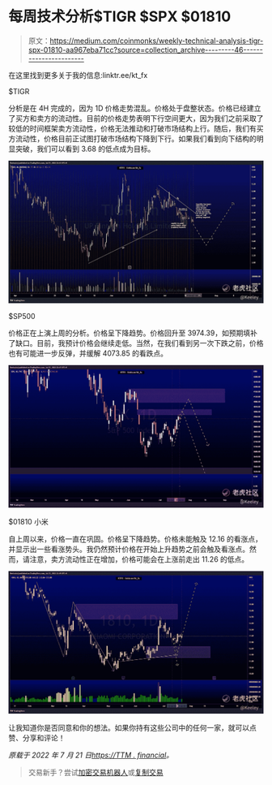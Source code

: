 # 每周技术分析$TIGR $SPX $01810

> 原文：<https://medium.com/coinmonks/weekly-technical-analysis-tigr-spx-01810-aa967eba71cc?source=collection_archive---------46----------------------->

在这里找到更多关于我的信息:linktr.ee/kt_fx

$TIGR

分析是在 4H 完成的，因为 1D 价格走势混乱。价格处于盘整状态。价格已经建立了买方和卖方的流动性。目前的价格走势表明下行空间更大，因为我们之前采取了较低的时间框架卖方流动性，价格无法推动和打破市场结构上行。随后，我们有买方流动性，价格目前正试图打破市场结构下降到下行。如果我们看到向下结构的明显突破，我们可以看到 3.68 的低点成为目标。

![](img/91d418d85f43f8c73973edaf0fd243c6.png)

$SP500

价格正在上演上周的分析。价格呈下降趋势。价格回升至 3974.39，如预期填补了缺口。目前，我预计价格会继续走低。当然，在我们看到另一次下跌之前，价格也有可能进一步反弹，并缓解 4073.85 的看跌点。

![](img/b8a738ac28d3266e1be5356ad0d51c53.png)

$01810 小米

自上周以来，价格一直在巩固。价格呈下降趋势。价格未能触及 12.16 的看涨点，并显示出一些看涨势头。我仍然预计价格在开始上升趋势之前会触及看涨点。然而，请注意，卖方流动性正在增加，价格可能会在上涨前走出 11.26 的低点。

![](img/0d1241f4e1d125a4ef80905519c1a976.png)

让我知道你是否同意和你的想法。如果你持有这些公司中的任何一家，就可以点赞、分享和评论！

*原载于 2022 年 7 月 21 日*[*https://TTM . financial*](https://ttm.financial/post/9074753743)*。*

> 交易新手？尝试[加密交易机器人](/coinmonks/crypto-trading-bot-c2ffce8acb2a)或[复制交易](/coinmonks/top-10-crypto-copy-trading-platforms-for-beginners-d0c37c7d698c)